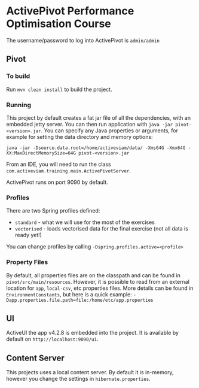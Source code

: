 # ActivePivot Performance Optimisation Course

The username/password to log into ActivePivot is `admin/admin`

## Pivot
### To build
Run `mvn clean install` to build the project.

### Running
This project by default creates a fat jar file of all the dependencies, with an embedded jetty server. You can then run application with `java -jar pivot-<version>.jar`. You can specify any Java properties or arguments, for example for setting the data directory and memory options:

`java -jar -Dsource.data.root=/home/activeviam/data/ -Xms64G -Xmx64G -XX:MaxDirectMemorySize=64G pivot-<version>.jar`

From an IDE, you will need to run the class `com.activeviam.training.main.ActivePivotServer`.

ActivePivot runs on port 9090 by default.

### Profiles
There are two Spring profiles defined:
- `standard` - what we will use for the most of the exercises
- `vectorised` - loads vectorised data for the final exercise (not all data is ready yet!)

You can change profiles by calling `-Dspring.profiles.active=<profile>`

### Property Files
By default, all properties files are on the classpath and can be found in `pivot/src/main/resources`. However, it is possible to read from an external location for `app`, `local-csv`, etc properties files. More details can be found in `EnvironmentConstants`, but here is a quick example:
`-Dapp.properties.file.path=file:/home/etc/app.properties`

## UI
ActiveUI the app v4.2.8 is embedded into the project. It is available by default on `http://localhost:9090/ui`.

## Content Server
This projects uses a local content server. By default it is in-memory, however you change the settings in `hibernate.properties`.
